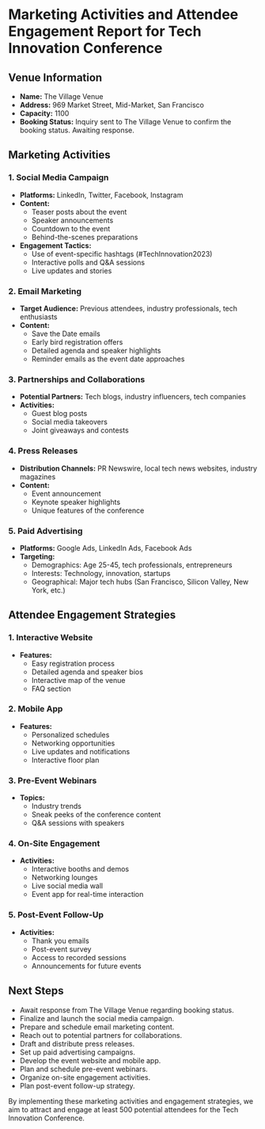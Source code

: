 # Marketing Activities and Attendee Engagement Report for Tech Innovation Conference

## Venue Information
- **Name:** The Village Venue
- **Address:** 969 Market Street, Mid-Market, San Francisco
- **Capacity:** 1100
- **Booking Status:** Inquiry sent to The Village Venue to confirm the booking status. Awaiting response.

## Marketing Activities

### 1. Social Media Campaign
- **Platforms:** LinkedIn, Twitter, Facebook, Instagram
- **Content:** 
  - Teaser posts about the event
  - Speaker announcements
  - Countdown to the event
  - Behind-the-scenes preparations
- **Engagement Tactics:**
  - Use of event-specific hashtags (#TechInnovation2023)
  - Interactive polls and Q&A sessions
  - Live updates and stories

### 2. Email Marketing
- **Target Audience:** Previous attendees, industry professionals, tech enthusiasts
- **Content:**
  - Save the Date emails
  - Early bird registration offers
  - Detailed agenda and speaker highlights
  - Reminder emails as the event date approaches

### 3. Partnerships and Collaborations
- **Potential Partners:** Tech blogs, industry influencers, tech companies
- **Activities:**
  - Guest blog posts
  - Social media takeovers
  - Joint giveaways and contests

### 4. Press Releases
- **Distribution Channels:** PR Newswire, local tech news websites, industry magazines
- **Content:**
  - Event announcement
  - Keynote speaker highlights
  - Unique features of the conference

### 5. Paid Advertising
- **Platforms:** Google Ads, LinkedIn Ads, Facebook Ads
- **Targeting:**
  - Demographics: Age 25-45, tech professionals, entrepreneurs
  - Interests: Technology, innovation, startups
  - Geographical: Major tech hubs (San Francisco, Silicon Valley, New York, etc.)

## Attendee Engagement Strategies

### 1. Interactive Website
- **Features:**
  - Easy registration process
  - Detailed agenda and speaker bios
  - Interactive map of the venue
  - FAQ section

### 2. Mobile App
- **Features:**
  - Personalized schedules
  - Networking opportunities
  - Live updates and notifications
  - Interactive floor plan

### 3. Pre-Event Webinars
- **Topics:**
  - Industry trends
  - Sneak peeks of the conference content
  - Q&A sessions with speakers

### 4. On-Site Engagement
- **Activities:**
  - Interactive booths and demos
  - Networking lounges
  - Live social media wall
  - Event app for real-time interaction

### 5. Post-Event Follow-Up
- **Activities:**
  - Thank you emails
  - Post-event survey
  - Access to recorded sessions
  - Announcements for future events

## Next Steps
- Await response from The Village Venue regarding booking status.
- Finalize and launch the social media campaign.
- Prepare and schedule email marketing content.
- Reach out to potential partners for collaborations.
- Draft and distribute press releases.
- Set up paid advertising campaigns.
- Develop the event website and mobile app.
- Plan and schedule pre-event webinars.
- Organize on-site engagement activities.
- Plan post-event follow-up strategy.

By implementing these marketing activities and engagement strategies, we aim to attract and engage at least 500 potential attendees for the Tech Innovation Conference.